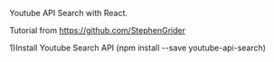 Youtube API Search with React.

Tutorial from https://github.com/StephenGrider

1)Install Youtube Search API (npm install --save youtube-api-search)